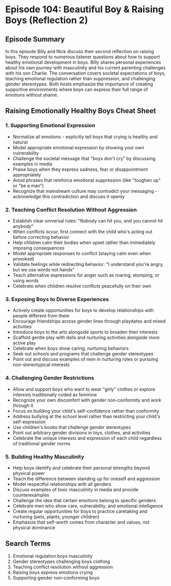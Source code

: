 # Episode 104: Beautiful Boy & Raising Boys (Reflection 2)

## Episode Summary
In this episode Billy and Nick discuss their second reflection on raising boys. They respond to numerous listener questions about how to support healthy emotional development in boys. Billy shares personal experiences about his own journey with masculinity and his current parenting challenges with his son Charlie. The conversation covers societal expectations of boys, teaching emotional regulation rather than suppression, and challenging gender stereotypes. Both hosts emphasize the importance of creating supportive environments where boys can express their full range of emotions without shame.


## Raising Emotionally Healthy Boys Cheat Sheet

### 1. Supporting Emotional Expression
- Normalize all emotions - explicitly tell boys that crying is healthy and natural
- Model appropriate emotional expression by showing your own vulnerability
- Challenge the societal message that "boys don't cry" by discussing examples in media
- Praise boys when they express sadness, fear or disappointment appropriately
- Avoid phrases that reinforce emotional suppression (like "toughen up" or "be a man")
- Recognize that mainstream culture may contradict your messaging - acknowledge this contradiction and discuss it openly

### 2. Teaching Conflict Resolution Without Aggression
- Establish clear universal rules: "Nobody can hit you, and you cannot hit anybody"
- When conflicts occur, first connect with the child who's acting out before correcting behavior
- Help children calm their bodies when upset rather than immediately imposing consequences
- Model appropriate responses to conflict (staying calm even when provoked)
- Validate feelings while redirecting behavior: "I understand you're angry, but we use words not hands"
- Teach alternative expressions for anger such as roaring, stomping, or using words
- Celebrate when children resolve conflicts peacefully on their own

### 3. Exposing Boys to Diverse Experiences
- Actively create opportunities for boys to develop relationships with people different from them
- Encourage friendships across gender lines through playdates and mixed activities
- Introduce boys to the arts alongside sports to broaden their interests
- Scaffold gentle play with dolls and nurturing activities alongside more active play
- Celebrate when boys show caring, nurturing behaviors
- Seek out schools and programs that challenge gender stereotypes
- Point out and discuss examples of men in nurturing roles or pursuing non-stereotypical interests

### 4. Challenging Gender Restrictions
- Allow and support boys who want to wear "girly" clothes or explore interests traditionally coded as feminine
- Recognize your own discomfort with gender non-conformity and work through it
- Focus on building your child's self-confidence rather than conformity
- Address bullying at the school level rather than restricting your child's self-expression
- Use children's books that challenge gender stereotypes
- Point out arbitrary gender divisions in toys, clothes, and activities
- Celebrate the unique interests and expression of each child regardless of traditional gender norms

### 5. Building Healthy Masculinity
- Help boys identify and celebrate their personal strengths beyond physical power
- Teach the difference between standing up for oneself and aggression
- Model respectful relationships with all genders
- Discuss examples of toxic masculinity in media and provide counterexamples
- Challenge the idea that certain emotions belong to specific genders
- Celebrate men who show care, vulnerability, and emotional intelligence
- Create regular opportunities for boys to practice caretaking and nurturing (pets, plants, younger children)
- Emphasize that self-worth comes from character and values, not physical dominance

## Search Terms
1. Emotional regulation boys masculinity
2. Gender stereotypes challenging boys clothing
3. Teaching conflict resolution without aggression
4. Raising boys express emotions crying
5. Supporting gender non-conforming boys